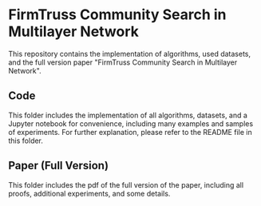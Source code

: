 FirmTruss Community Search in Multilayer Network
================================================

This repository contains the implementation of algorithms, used datasets, and the full version paper "FirmTruss Community Search in Multilayer Network". 



Code
----------------
This folder includes the implementation of all algorithms, datasets, and a Jupyter notebook for convenience, including many examples and samples of experiments. For further explanation, please refer to the README file in this folder.  


Paper (Full Version)
----------------
This folder includes the pdf of the full version of the paper, including all proofs, additional experiments, and some details.
